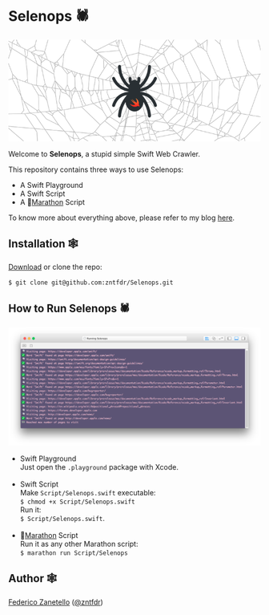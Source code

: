 # Selenops 🕷
<p align="center">
    <img src="logo.png" width="580" max-width="90%" alt="Swift Web Crawler in action" />
</p>

Welcome to **Selenops**, a stupid simple Swift Web Crawler.

This repository contains three ways to use Selenops:

* A Swift Playground
* A Swift Script
* A 🏃[Marathon](https://github.com/johnsundell/marathon) Script

To know more about everything above, please refer to my blog [here](https://medium.com/swiftly-swift/how-to-make-a-web-crawler-in-swift-3ed4977a181b
).

## Installation 🕸
[Download](https://github.com/zntfdr/Selenops/archive/master.zip) or clone the repo:

```
$ git clone git@github.com:zntfdr/Selenops.git
```

## How to Run Selenops 🕷
<p align="center">
    <img src="screenshot.png" width="680" max-width="90%" alt="Swift Web Crawler in action" />
</p>

* Swift Playground<br/>Just open the ``.playground`` package with Xcode.<br/><br/>
* Swift Script <br/>Make ``Script/Selenops.swift`` executable:<br/>``$ chmod +x Script/Selenops.swift``<br/>Run it:<br/>``$ Script/Selenops.swift``.<br/><br/>
* 🏃[Marathon](https://github.com/johnsundell/marathon) Script<br/>Run it as any other Marathon script:<br/>``$ marathon run Script/Selenops``

## Author 🕸
[Federico Zanetello](https://github.com/zntfdr) ([@zntfdr](https://twitter.com/zntfdr))
